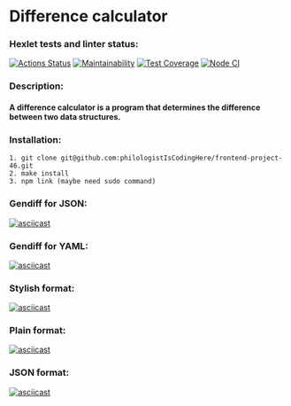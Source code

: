 # Difference calculator
### Hexlet tests and linter status:
[![Actions Status](https://github.com/philologistIsCodingHere/frontend-project-46/workflows/hexlet-check/badge.svg)](https://github.com/philologistIsCodingHere/frontend-project-46/actions)
[![Maintainability](https://api.codeclimate.com/v1/badges/dbbf77fb0de92ba4fe15/maintainability)](https://codeclimate.com/github/philologistIsCodingHere/frontend-project-46/maintainability)
[![Test Coverage](https://api.codeclimate.com/v1/badges/dbbf77fb0de92ba4fe15/test_coverage)](https://codeclimate.com/github/philologistIsCodingHere/frontend-project-46/test_coverage)
[![Node CI](https://github.com/philologistIsCodingHere/frontend-project-46/actions/workflows/mylinter.yml/badge.svg)](https://github.com/philologistIsCodingHere/frontend-project-46/actions/workflows/mylinter.yml)

### Description:
#### A difference calculator is a program that determines the difference between two data structures.
### Installation:
```
1. git clone git@github.com:philologistIsCodingHere/frontend-project-46.git
2. make install
3. npm link (maybe need sudo command)
```

### Gendiff for JSON:
[![asciicast](https://asciinema.org/a/lYcmsVImiK4VU8BW0rPbTAsa8.svg)](https://asciinema.org/a/lYcmsVImiK4VU8BW0rPbTAsa8)
### Gendiff for YAML:
[![asciicast](https://asciinema.org/a/0PXrwru72OFvkYr8YqWYvF2dx.svg)](https://asciinema.org/a/0PXrwru72OFvkYr8YqWYvF2dx)
### Stylish format:
[![asciicast](https://asciinema.org/a/Ta90FomXlrUnND0VjFFl06uYq.svg)](https://asciinema.org/a/Ta90FomXlrUnND0VjFFl06uYq)
### Plain format:
[![asciicast](https://asciinema.org/a/wftKqknLp4udH9qrAGQld0CBm.svg)](https://asciinema.org/a/wftKqknLp4udH9qrAGQld0CBm)
### JSON format:
[![asciicast](https://asciinema.org/a/B3tGFN6Is3N8qxnMcQvknXRiu.svg)](https://asciinema.org/a/B3tGFN6Is3N8qxnMcQvknXRiu)
